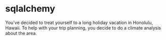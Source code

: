# sqlalchemy
You've decided to treat yourself to a long holiday vacation in Honolulu, Hawaii. To help with your trip planning, you decide to do a climate analysis about the area. 
